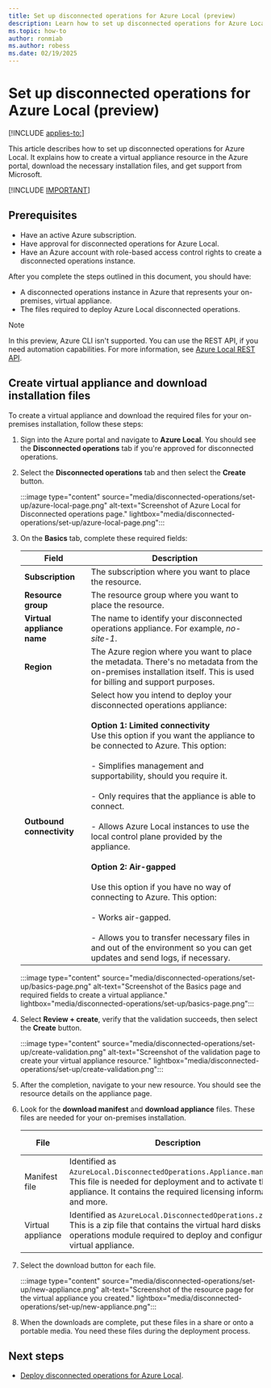 ```yaml
---
title: Set up disconnected operations for Azure Local (preview)
description: Learn how to set up disconnected operations for Azure Local by creating a disconnected operations resource in the Portal (preview).
ms.topic: how-to
author: ronmiab
ms.author: robess
ms.date: 02/19/2025
---
```


# Set up disconnected operations for Azure Local (preview)

[!INCLUDE [applies-to:](../includes/release-2411-1-later.md)]

This article describes how to set up disconnected operations for Azure Local. It explains how to create a virtual appliance resource in the Azure portal, download the necessary installation files, and get support from Microsoft.

[!INCLUDE [IMPORTANT](../includes/disconnected-operations-preview.md)]

## Prerequisites

- Have an active Azure subscription.  
- Have approval for disconnected operations for Azure Local.
- Have an Azure account with role-based access control rights to create a disconnected operations instance.

After you complete the steps outlined in this document, you should have:  

- A disconnected operations instance in Azure that represents your on-premises, virtual appliance.  
- The files required to deploy Azure Local disconnected operations.

> [!NOTE]
> In this preview, Azure CLI isn't supported. You can use the REST API, if you need automation capabilities. For more information, see [Azure Local REST API](/cli/azure/use-azure-cli-rest-command?tabs=bash).

## Create virtual appliance and download installation files

To create a virtual appliance and download the required files for your on-premises installation, follow these steps:

1. Sign into the Azure portal and navigate to **Azure Local**. You should see the **Disconnected operations** tab if you're approved for disconnected operations.

2. Select the **Disconnected operations** tab and then select the **Create** button.

    :::image type="content" source="media/disconnected-operations/set-up/azure-local-page.png" alt-text="Screenshot of Azure Local for Disconnected operations page." lightbox="media/disconnected-operations/set-up/azure-local-page.png":::

3. On the **Basics** tab, complete these required fields:  

    | Field               | Description                                                              |  
    |---------------------|--------------------------------------------------------------------------|  
    | **Subscription**    | The subscription where you want to place the resource.                   |  
    | **Resource group**  | The resource group where you want to place the resource.                 |  
    | **Virtual appliance name** | The name to identify your disconnected operations appliance. For example, *no-site-1*. |  
    | **Region**          | The Azure region where you want to place the metadata. There's no metadata from the on-premises installation itself. This is used for billing and support purposes. |  
    | **Outbound connectivity** | Select how you intend to deploy your disconnected operations appliance: <br></br> **Option 1: Limited connectivity** </br> Use this option if you want the appliance to be connected to Azure. This option: <br></br> - Simplifies management and supportability, should you require it. <br></br> - Only requires that the appliance is able to connect. <br></br> - Allows Azure Local instances to use the local control plane provided by the appliance. <br></br> **Option 2: Air-gapped** </br></br> Use this option if you have no way of connecting to Azure. This option: <br></br> - Works air-gapped. <br></br> - Allows you to transfer necessary files in and out of the environment so you can get updates and send logs, if necessary. |

    :::image type="content" source="media/disconnected-operations/set-up/basics-page.png" alt-text="Screenshot of the Basics page and required fields to create a virtual appliance." lightbox="media/disconnected-operations/set-up/basics-page.png":::

4. Select **Review + create**, verify that the validation succeeds, then select the **Create** button.  

    :::image type="content" source="media/disconnected-operations/set-up/create-validation.png" alt-text="Screenshot of the validation page to create your virtual appliance resource." lightbox="media/disconnected-operations/set-up/create-validation.png":::

5. After the completion, navigate to your new resource. You should see the resource details on the appliance page.

6. Look for the **download manifest** and **download appliance** files. These files are needed for your on-premises installation.

    | File | Description | Estimated size |  
    |------|-------------|----------------|  
    | Manifest file | Identified as `AzureLocal.DisconnectedOperations.Appliance.manifest`. This file is needed for deployment and to activate the appliance. It contains the required licensing information and more. | < 1 KB |  
    | Virtual appliance | Identified as `AzureLocal.DisconnectedOperations.zip`. This is a zip file that contains the virtual hard disks and operations module required to deploy and configure the virtual appliance. | 70 GB+ |  

7. Select the download button for each file.

   :::image type="content" source="media/disconnected-operations/set-up/new-appliance.png" alt-text="Screenshot of the resource page for the virtual appliance you created." lightbox="media/disconnected-operations/set-up/new-appliance.png":::

8. When the downloads are complete, put these files in a share or onto a portable media. You need these files during the deployment process.

## Next steps

- [Deploy disconnected operations for Azure Local](disconnected-operations-deploy.md).